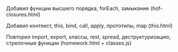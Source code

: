 Добавил функции высшего порядка, forEach, замыкание   (hof-closures.html)

Добавил контекст, this, bind, call, apply, прототипы, map   (this.html)

Повторил import, export, классы, rest, spread, деструктуризацию, стрелочные функции   (homework.html + classes.js)
